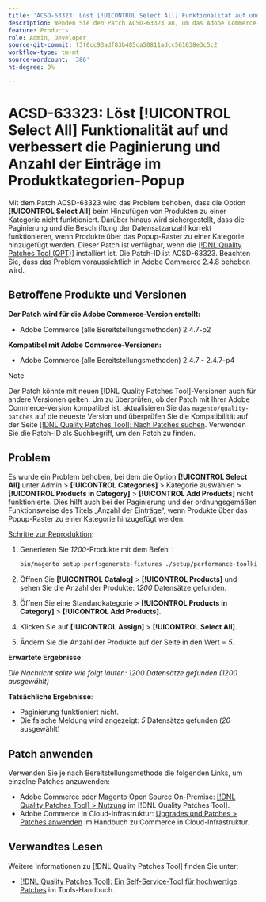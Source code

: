 ```yaml
---
title: 'ACSD-63323: Löst [!UICONTROL Select All] Funktionalität auf und verbessert die Paginierung und Anzahl der Einträge im Produktkategorien-Popup'
description: Wenden Sie den Patch ACSD-63323 an, um das Adobe Commerce-Problem zu beheben, bei dem die Option [!UICONTROL Select All] nicht funktioniert, wenn Produkte zu einer Kategorie hinzugefügt werden. Darüber hinaus wird sichergestellt, dass die Paginierung und die Beschriftung der Datensatzanzahl korrekt funktionieren, wenn Produkte über das Popup-Raster zu einer Kategorie hinzugefügt werden.
feature: Products
role: Admin, Developer
source-git-commit: f3f0cc93adf83b485ca50811adcc561638e3c5c2
workflow-type: tm+mt
source-wordcount: '386'
ht-degree: 0%

---
```



# ACSD-63323: Löst [!UICONTROL Select All] Funktionalität auf und verbessert die Paginierung und Anzahl der Einträge im Produktkategorien-Popup

Mit dem Patch ACSD-63323 wird das Problem behoben, dass die Option **[!UICONTROL Select All]** beim Hinzufügen von Produkten zu einer Kategorie nicht funktioniert. Darüber hinaus wird sichergestellt, dass die Paginierung und die Beschriftung der Datensatzanzahl korrekt funktionieren, wenn Produkte über das Popup-Raster zu einer Kategorie hinzugefügt werden. Dieser Patch ist verfügbar, wenn die [[!DNL Quality Patches Tool (QPT)]](/help/tools/quality-patches-tool/quality-patches-tool-to-self-serve-quality-patches.md) installiert ist. Die Patch-ID ist ACSD-63323. Beachten Sie, dass das Problem voraussichtlich in Adobe Commerce 2.4.8 behoben wird.

## Betroffene Produkte und Versionen

**Der Patch wird für die Adobe Commerce-Version erstellt:**
* Adobe Commerce (alle Bereitstellungsmethoden) 2.4.7-p2

**Kompatibel mit Adobe Commerce-Versionen:**
* Adobe Commerce (alle Bereitstellungsmethoden) 2.4.7 - 2.4.7-p4

>[!NOTE]
>
>Der Patch könnte mit neuen [!DNL Quality Patches Tool]-Versionen auch für andere Versionen gelten. Um zu überprüfen, ob der Patch mit Ihrer Adobe Commerce-Version kompatibel ist, aktualisieren Sie das `magento/quality-patches` auf die neueste Version und überprüfen Sie die Kompatibilität auf der Seite [[!DNL Quality Patches Tool]: Nach Patches suchen](https://experienceleague.adobe.com/tools/commerce-quality-patches/index.html). Verwenden Sie die Patch-ID als Suchbegriff, um den Patch zu finden.

## Problem

Es wurde ein Problem behoben, bei dem die Option **[!UICONTROL Select All]** unter Admin > **[!UICONTROL Categories]** > Kategorie auswählen > **[!UICONTROL Products in Category]** > **[!UICONTROL Add Products]** nicht funktionierte. Dies hilft auch bei der Paginierung und der ordnungsgemäßen Funktionsweise des Titels „Anzahl der Einträge“, wenn Produkte über das Popup-Raster zu einer Kategorie hinzugefügt werden.


<u>Schritte zur Reproduktion</u>:

1. Generieren Sie *1200*-Produkte mit dem Befehl :

   ```bash
   bin/magento setup:perf:generate-fixtures ./setup/performance-toolkit/profiles/ce/small.xml
   ```

1. Öffnen Sie **[!UICONTROL Catalog]** > **[!UICONTROL Products]** und sehen Sie die Anzahl der Produkte: *1200* Datensätze gefunden.
1. Öffnen Sie eine Standardkategorie > **[!UICONTROL Products in Category]** > **[!UICONTROL Add Products]**.
1. Klicken Sie auf **[!UICONTROL Assign]** > **[!UICONTROL Select All]**.
1. Ändern Sie die Anzahl der Produkte auf der Seite in den Wert = *5*.


**Erwartete Ergebnisse**:

*Die Nachricht sollte wie folgt lauten: 1200 Datensätze gefunden (1200 ausgewählt)*

**Tatsächliche Ergebnisse**:

* Paginierung funktioniert nicht.
* Die falsche Meldung wird angezeigt: *5* Datensätze gefunden (*20* ausgewählt)

## Patch anwenden

Verwenden Sie je nach Bereitstellungsmethode die folgenden Links, um einzelne Patches anzuwenden:

* Adobe Commerce oder Magento Open Source On-Premise: [[!DNL Quality Patches Tool] > Nutzung](/help/tools/quality-patches-tool/usage.md) im [!DNL Quality Patches Tool].
* Adobe Commerce in Cloud-Infrastruktur: [Upgrades und Patches > Patches anwenden](https://experienceleague.adobe.com/docs/commerce-cloud-service/user-guide/develop/upgrade/apply-patches.html) im Handbuch zu Commerce in Cloud-Infrastruktur.


## Verwandtes Lesen

Weitere Informationen zu [!DNL Quality Patches Tool] finden Sie unter:

* [[!DNL Quality Patches Tool]: Ein Self-Service-Tool für hochwertige Patches](/help/tools/quality-patches-tool/quality-patches-tool-to-self-serve-quality-patches.md) im Tools-Handbuch.


